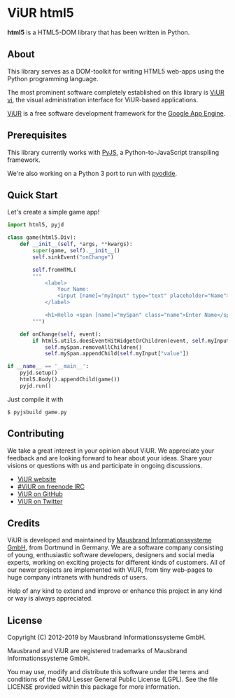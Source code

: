 # ViUR html5

**html5** is a HTML5-DOM library that has been written in Python.

## About

This library serves as a DOM-toolkit for writing HTML5 web-apps using the Python programming language.

The most prominent software completely established on this library is [ViUR vi](https://github.com/viur-framework/vi/), the visual administration interface for ViUR-based applications.

[ViUR](https://www.viur.is) is a free software development framework for the [Google App Engine](https://appengine.google.com).

## Prerequisites

This library currently works with [PyJS](https://github.com/pyjs/pyjs), a Python-to-JavaScript transpiling framework.

We're also working on a Python 3 port to run with [pyodide](https://github.com/iodide-project/pyodide).

## Quick Start

Let's create a simple game app!

```python
import html5, pyjd

class game(html5.Div):
	def __init__(self, *args, **kwargs):
		super(game, self).__init__()
		self.sinkEvent("onChange")

		self.fromHTML(
		"""
			<label>
				Your Name:
				<input [name]="myInput" type="text" placeholder="Name">
			</label>

			<h1>Hello <span [name]="mySpan" class="name">Enter Name</span>!</h1>
		""")

	def onChange(self, event):
		if html5.utils.doesEventHitWidgetOrChildren(event, self.myInput):
			self.mySpan.removeAllChildren()
			self.mySpan.appendChild(self.myInput["value"])

if __name__ == '__main__':
	pyjd.setup()
	html5.Body().appendChild(game())
	pyjd.run()
```

Just compile it with

	$ pyjsbuild game.py

## Contributing

We take a great interest in your opinion about ViUR. We appreciate your feedback and are looking forward to hear about your ideas. Share your visions or questions with us and participate in ongoing discussions.

- [ViUR website](https://www.viur.is)
- [#ViUR on freenode IRC](https://webchat.freenode.net/?channels=viur)
- [ViUR on GitHub](https://github.com/viur-framework)
- [ViUR on Twitter](https://twitter.com/weloveViUR)

## Credits

ViUR is developed and maintained by [Mausbrand Informationssysteme GmbH](https://www.mausbrand.de/en), from Dortmund in Germany. We are a software company consisting of young, enthusiastic software developers, designers and social media experts, working on exciting projects for different kinds of customers. All of our newer projects are implemented with ViUR, from tiny web-pages to huge company intranets with hundreds of users.

Help of any kind to extend and improve or enhance this project in any kind or way is always appreciated.

## License

Copyright (C) 2012-2019 by Mausbrand Informationssysteme GmbH.

Mausbrand and ViUR are registered trademarks of Mausbrand Informationssysteme GmbH.

You may use, modify and distribute this software under the terms and conditions of the GNU Lesser General Public License (LGPL). See the file LICENSE provided within this package for more information.
